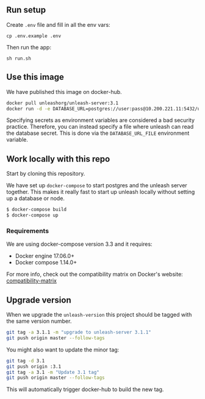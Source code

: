 ## Run setup

Create `.env` file and fill in all the env vars:

`cp .env.example .env`

Then run the app:

`sh run.sh` 

## Use this image

We have published this image on docker-hub. 

```bash
docker pull unleashorg/unleash-server:3.1
docker run -d -e DATABASE_URL=postgres://user:pass@10.200.221.11:5432/unleash unleashorg/unleash-server
```

Specifying secrets as environment variables are considered a bad security practice. Therefore, you can instead specify a file where unleash can read the database secret. This is done via the `DATABASE_URL_FILE` environment variable.


## Work locally with this repo 
Start by cloning this repository. 

We have set up `docker-compose` to start postgres and the unleash server together. This makes it really fast to start up
unleash locally without setting up a database or node.

```bash
$ docker-compose build
$ docker-compose up
```

### Requirements
We are using docker-compose version 3.3 and it requires:

- Docker engine 17.06.0+
- Docker compose 1.14.0+

For more info, check out the compatibility matrix on Docker's website: [compatibility-matrix](
https://docs.docker.com/compose/compose-file/compose-versioning/#compatibility-matrix)



## Upgrade version
When we upgrade the `unleash-version` this project should be tagged with the same version number.

```bash
git tag -a 3.1.1 -m "upgrade to unleash-server 3.1.1"
git push origin master --follow-tags
```

You might also want to update the minor tag:

```bash
git tag -d 3.1
git push origin :3.1
git tag -a 3.1 -m "Update 3.1 tag"
git push origin master --follow-tags
```

This will automatically trigger docker-hub to build the new tag. 
